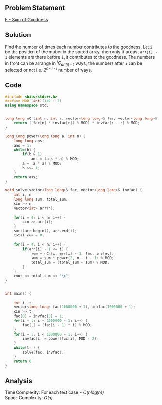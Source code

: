 ## Problem Statement
[F - Sum of Goodness](https://www.codechef.com/problems/SEQGOODNESS?tab=statement)

## Solution
Find the number of times each number contributes to the goodness. Let `i` be the position of the muber in the sorted array, then only if atleast `arr[i] - 1` elements are there before `i`, it contributes to the goodness. The numbers in front can be arrange in <i><sup>i</sup>C<sub>arr[i] - 1</sub></i> ways, the numbers after `i` can be selected or not i.e. <i>2<sup>n - i - i</sup></i> number of ways.

## Code
```cpp
#include <bits/stdc++.h>
#define MOD (int)(1e9 + 7)
using namespace std;


long long nCr(int n, int r, vector<long long>& fac, vector<long long>& invfac) {
    return ((fac[n] * invfac[r]) % MOD) * invfac[n - r] % MOD;
}

long long power(long long a, int b) {
    long long ans;
    ans = 1;
    while(b) {
        if(b & 1)
            ans = (ans * a) % MOD;
        a = (a * a) % MOD;
        b >>= 1;
    }
    return ans;
}

void solve(vector<long long>& fac, vector<long long>& invfac) {
    int i, n;
    long long sum, total_sum;
    cin >> n;
    vector<int> arr(n);
    
    for(i = 0; i < n; i++) {
        cin >> arr[i];
    }
    sort(arr.begin(), arr.end());
    total_sum = 0;
    
    for(i = 0; i < n; i++) {
        if(arr[i] - 1 <= i) {
            sum = nCr(i, arr[i] - 1, fac, invfac);
            sum = sum * power(2, n - i - 1) % MOD;
            total_sum = (total_sum + sum) % MOD;
        }
    }
    cout << total_sum << "\n";
}


int main() {
	
	int i, t;
	vector<long long> fac(1000000 + 1), invfac(1000000 + 1);
	cin >> t;
	fac[0] = invfac[0] = 1;
	for(i = 1; i < 1000000 + 1; i++) {
	    fac[i] = (fac[i - 1] * i) % MOD;
	}
	for(i = 1; i < 1000000 + 1; i++) {
	    invfac[i] = power(fac[i], MOD - 2);
	}
	while(t--) {
	    solve(fac, invfac);
	}
	return 0;
}
```

## Analysis
Time Complexity: For each test case ~ <i>O(nlog(n))</i>
<br>
Space Complexity: <i>O(n)</i>
